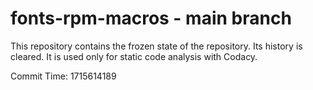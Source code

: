 # fonts-rpm-macros - main branch

This repository contains the frozen state of the repository.
Its history is cleared. It is used only for static code
analysis with Codacy.

Commit Time: 1715614189